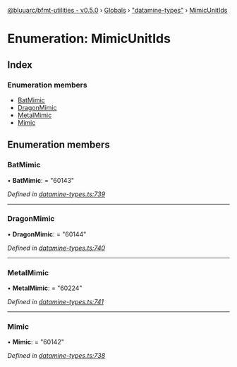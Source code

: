 [@bluuarc/bfmt-utilities - v0.5.0](../README.md) › [Globals](../globals.md) › ["datamine-types"](../modules/_datamine_types_.md) › [MimicUnitIds](_datamine_types_.mimicunitids.md)

# Enumeration: MimicUnitIds

## Index

### Enumeration members

* [BatMimic](_datamine_types_.mimicunitids.md#batmimic)
* [DragonMimic](_datamine_types_.mimicunitids.md#dragonmimic)
* [MetalMimic](_datamine_types_.mimicunitids.md#metalmimic)
* [Mimic](_datamine_types_.mimicunitids.md#mimic)

## Enumeration members

###  BatMimic

• **BatMimic**: = "60143"

*Defined in [datamine-types.ts:739](https://github.com/BluuArc/bfmt-utilities/blob/master/src/datamine-types.ts#L739)*

___

###  DragonMimic

• **DragonMimic**: = "60144"

*Defined in [datamine-types.ts:740](https://github.com/BluuArc/bfmt-utilities/blob/master/src/datamine-types.ts#L740)*

___

###  MetalMimic

• **MetalMimic**: = "60224"

*Defined in [datamine-types.ts:741](https://github.com/BluuArc/bfmt-utilities/blob/master/src/datamine-types.ts#L741)*

___

###  Mimic

• **Mimic**: = "60142"

*Defined in [datamine-types.ts:738](https://github.com/BluuArc/bfmt-utilities/blob/master/src/datamine-types.ts#L738)*

